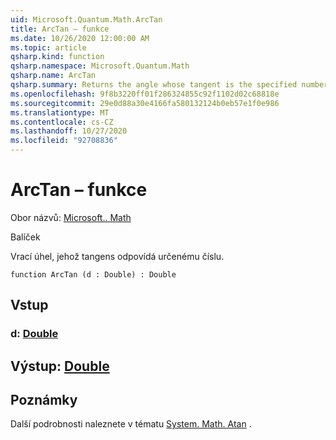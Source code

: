 ```yaml
---
uid: Microsoft.Quantum.Math.ArcTan
title: ArcTan – funkce
ms.date: 10/26/2020 12:00:00 AM
ms.topic: article
qsharp.kind: function
qsharp.namespace: Microsoft.Quantum.Math
qsharp.name: ArcTan
qsharp.summary: Returns the angle whose tangent is the specified number.
ms.openlocfilehash: 9f8b3220ff01f286324855c92f1102d02c68818e
ms.sourcegitcommit: 29e0d88a30e4166fa580132124b0eb57e1f0e986
ms.translationtype: MT
ms.contentlocale: cs-CZ
ms.lasthandoff: 10/27/2020
ms.locfileid: "92708836"
---
```

# <a name="arctan-function"></a>ArcTan – funkce

Obor názvů: [Microsoft.. Math](xref:Microsoft.Quantum.Math)

Balíček [](https://nuget.org/packages/)


Vrací úhel, jehož tangens odpovídá určenému číslu.

```qsharp
function ArcTan (d : Double) : Double
```


## <a name="input"></a>Vstup

### <a name="d--double"></a>d: [Double](xref:microsoft.quantum.lang-ref.double)





## <a name="output--double"></a>Výstup: [Double](xref:microsoft.quantum.lang-ref.double)



## <a name="remarks"></a>Poznámky

Další podrobnosti naleznete v tématu [System. Math. Atan](https://docs.microsoft.com/dotnet/api/system.math.atan) .